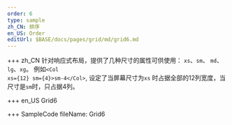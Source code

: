 ```yaml
--- 
order: 6
type: sample
zh_CN: 排序
en_US: Order 
editUrl: $BASE/docs/pages/grid/md/grid6.md
---
```


+++ zh_CN
针对响应式布局，提供了几种尺寸的属性可供使用： <Code>xs</Code>、<Code>sm</Code>、
    <Code>md</Code>、<Code>lg</Code>、<Code>xg</Code>。
    例如<Code>&lt;Col xs={12} sm={4}>sm-4&lt;/Col&gt;</Code>, 设定了当屏幕尺寸为<Code>xs</Code>
    时占据全部的12列宽度，当尺寸是<Code>sm</Code>时，只占据4列。
    
+++ en_US
Grid6

+++ SampleCode
fileName: Grid6
